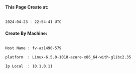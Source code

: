
   
#### This Page Create at:

```bash

2024-04-23 - 22:54:41 UTC

```

#### Create By Machine:

```bash

Host Name : fv-az1490-579

platform  : Linux-6.5.0-1018-azure-x86_64-with-glibc2.35

Ip Local  : 10.1.0.11

```

